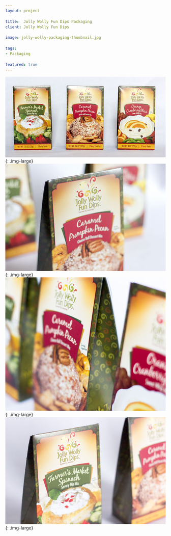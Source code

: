 ```yaml
---
layout: project

title:  Jolly Wolly Fun Dips Packaging
client: Jolly Wolly Fun Dips

image: jolly-wolly-packaging-thumbnail.jpg

tags:
- Packaging

featured: true
---
```


![Jolly Wolly Fun Dips Packaging](/img/jolly-wolly-packaging.jpg){: .img-large}
![Jolly Wolly Fun Dips Packaging](/img/jolly-wolly-packaging-3.jpg){: .img-large}
![Jolly Wolly Fun Dips Packaging](/img/jolly-wolly-packaging-1.jpg){: .img-large}
![Jolly Wolly Fun Dips Packaging](/img/jolly-wolly-packaging-2.jpg){: .img-large}